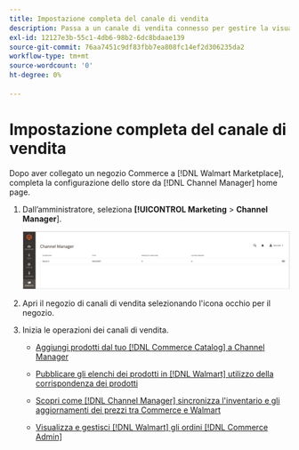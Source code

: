 ```yaml
---
title: Impostazione completa del canale di vendita
description: Passa a un canale di vendita connesso per gestire la visualizzazione e la gestione degli elenchi di prodotti, degli aggiornamenti di scorte e prezzi e per tenere traccia degli ordini
exl-id: 12127e3b-55c1-4db6-98b2-6dc8bdaae139
source-git-commit: 76aa7451c9df83fbb7ea808fc14ef2d306235da2
workflow-type: tm+mt
source-wordcount: '0'
ht-degree: 0%

---
```


# Impostazione completa del canale di vendita

Dopo aver collegato un negozio Commerce a [!DNL Walmart Marketplace], completa la configurazione dello store da [!DNL Channel Manager] home page.

1. Dall’amministratore, seleziona **[!UICONTROL Marketing** > **Channel Manager**].

   ![Gestisci archivi di Channel Manager](assets/channel-manager-setup-first-store.png)

1. Apri il negozio di canali di vendita selezionando l&#39;icona occhio per il negozio.

1. Inizia le operazioni dei canali di vendita.

   - [Aggiungi prodotti dal tuo [!DNL Commerce Catalog] a Channel Manager](add-products-to-connected-channel.md)

   - [Pubblicare gli elenchi dei prodotti in [!DNL Walmart] utilizzo della corrispondenza dei prodotti](publish-listings-to-marketplace.md)

   - [Scopri come [!DNL Channel Manager] sincronizza l&#39;inventario e gli aggiornamenti dei prezzi tra Commerce e Walmart](inventory-and-price-updates.md)

   - [Visualizza e gestisci [!DNL Walmart] gli ordini [!DNL Commerce Admin]](manage-orders.md)
